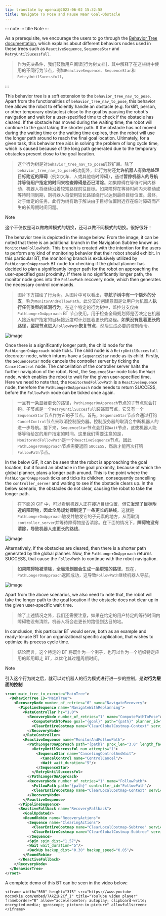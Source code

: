 ```yaml
---
tip: translate by openai@2023-06-02 15:32:58
title: Navigate To Pose and Pause Near Goal-Obstacle
---
```


::: note
::: title
Note
:::

As a prerequisite, we encourage the users to go through the [Behavior Tree documentation](https://behaviortree.github.io/BehaviorTree.CPP/), which explains about different behaviors nodes used in these trees such as `ReactiveSequence`, `SequenceStar` and `RetryUntilSucessfull`.

> 作为先决条件，我们鼓励用户阅读[行为树文档]，其中解释了在这些树中使用的不同行为节点，例如`ReactiveSequence`、`SequenceStar`和`RetryUntilSucessfull`。

:::

This behavior tree is a soft extension to the `behavior_tree_nav_to_pose`. Apart from the functionalities of `behavior_tree_nav_to_pose`, this behavior tree allows the robot to efficiently handle an obstacle (e.g. forklift, person, or other temporary obstacles) close to the goal by pausing the robot\'s navigation and wait for a user-specified time to check if the obstacle has cleared. If the obstacle has moved during the waiting time, the robot will continue to the goal taking the shorter path. If the obstacle has not moved during the waiting time or the waiting time expires, then the robot will use the longer path around to reach the final goal location. Ultimately, for a given task, this behavior tree aids in solving the problem of long cycle time, which is caused because of the long path generated due to the temporary obstacles present close to the goal location.

> 这个行为树是对`behavior_tree_nav_to_pose`的软扩展。除了`behavior_tree_nav_to_pose`的功能外，此行为树还**允许机器人有效地处理目标附近的障碍**（例如叉车、人或其他临时障碍），通过**暂停机器人的导航并等待用户指定的时间来检查障碍是否已清除**。如果障碍在等待时间内移动，机器人将继续沿着较短路径前往目标。如果障碍在等待时间内未移动或等待时间到期，则机器人将使用较长路径绕行以达到最终目标位置。最终，对于给定的任务，此行为树有助于解决由于目标位置附近存在临时障碍而产生的长周期时间问题。

> [!NOTE]
> 这个不仅仅是可以做故障模式的切换，还可以做不同模式的切换。很好很好！

The behavior tree is depicted in the image below. From the image, it can be noted that there is an additional branch in the Navigation Subtree known as `MonitorAndFollowPath`. This branch is created with the intention for the users to perform any kind of monitoring behavior that their robot should exhibit. In this particular BT, the monitoring branch is exclusively utilized by `PathLongerOnApproach` BT node for checking if the global planner has decided to plan a significantly longer path for the robot on approaching the user-specified goal proximity. If there is no significantly longer path, the monitor node goes into the `FollowPath` recovery node, which then generates the necessary control commands.

> 图片下方描绘了行为树。从图片中可以看出，**导航子树中有一个额外的分支**，称为`MonitorAndFollowPath`。此分支的创建意图是让用户为机器人**执行任何类型的监测行为**。在这个特定的行为树中，监控分支仅由`PathLongerOnApproach` BT 节点使用，用于检查全局规划师是否决定在机器人接近用户指定的目标接近度时计划显着更长的路径。**如果没有显着更长的路径，监视节点进入`FollowPath`恢复节点**，然后生成必要的控制命令。

![image](../images/walkthrough/patience_and_recovery.png)

Once there is a significantly longer path, the child node for the `PathLongerOnApproach` node ticks. The child node is a `RetryUntilSuccesfull` decorator node, which inturns have a `SequenceStar` node as its child. Firstly, the `SequenceStar` node cancels the controller server by ticking the `CancelControl` node. The cancellation of the controller server halts the further navigation of the robot. Next, the `SequenceStar` node ticks the `Wait` node, which enables the robot to wait for the given user-specified time. Here we need to note that, the `MonitorAndFollowPath` is a `ReactiveSequence` node, therefore the `PathLongerOnApproach` node needs to return SUCCESS, before the `FollowPath` node can be ticked once again.

> 一旦有一条显著更长的路径，`PathLongerOnApproach`节点的子节点就会打钩。子节点是一个`RetryUntilSuccesfull`装饰器节点，它又有一个`SequenceStar`节点作为它的子节点。首先，`SequenceStar`节点会通过打钩`CancelControl`节点来取消控制服务器。控制服务器的取消会中断机器人的进一步导航。接下来，`SequenceStar`节点会打钩`Wait`节点，这使机器人能够等待给定的用户指定的时间。这里我们需要注意的是，`MonitorAndFollowPath`是一个`ReactiveSequence`节点，因此`PathLongerOnApproach`节点需要返回 `SUCCESS`，然后才能再次打钩`FollowPath`节点。

In the below GIF, it can be seen that the robot is approaching the goal location, but it found an obstacle in the goal proximity, because of which the global planner, plans a longer path around. This is the point where the `PathLongerOnApproach` ticks and ticks its children, consequently cancelling the `controller_server` and waiting to see if the obstacle clears up. In the below scenario, the obstacles do not clear, causing the robot to take the longer path.

> 在下面的 GIF 中，可以看到机器人正在接近目标位置，但它**发现了目标附近的障碍物，因此全局规划师制定了一条更长的路线**。这就是`PathLongerOnApproach`触发并触发它的子元素的地方，从而取消`controller_server`并等待障碍物是否清除。在下面的情况下，**障碍物没有清除，导致机器人走更长的路线**。

![image](../../migration/images/nav2_patience_near_goal_and_go_around.gif)

Alternatively, if the obstacles are cleared, then there is a shorter path generated by the global planner. Now, the `PathLongerOnApproach` returns SUCCESS, that cause the `FollowPath` to continue with the robot navigation.

> **如果障碍物被清除，全局规划器会生成一条更短的路径**。现在，`PathLongerOnApproach`返回成功，这导致`FollowPath`继续机器人导航。

![image](../../migration/images/nav2_patience_near_goal_and_clear_obstacle.gif)

Apart from the above scenarios, we also need to note that, the robot will take the longer path to the goal location if the obstacle does not clear up in the given user-specific wait time.

> 除了上述情况之外，我们还需要注意，如果在给定的用户特定的等待时间内障碍物没有清除，机器人将会走更长的路径到达目的地。

In conclusion, this particular BT would serve, both as an example and ready-to-use BT for an organizational specific application, that wishes to optimize its process cycle time.

> 结论而言，这个特定的 BT 将既作为一个例子，也可以作为一个组织特定应用的即用即走 BT，以优化其过程周期时间。

> [!NOTE]
> 引入这个行为树之后，就可以对机器人的行为模式进行进一步的控制，是**对行为层面的控制**

```xml
<root main_tree_to_execute="MainTree">
  <BehaviorTree ID="MainTree">
    <RecoveryNode number_of_retries="6" name="NavigateRecovery">
      <PipelineSequence name="NavigateWithReplanning">
        <RateController hz="1.0">
          <RecoveryNode number_of_retries="1" name="ComputePathToPose">
            <ComputePathToPose goal="{goal}" path="{path}" planner_id="GridBased"/>
            <ClearEntireCostmap name="ClearGlobalCostmap-Context" service_name="global_costmap/clear_entirely_global_costmap"/>
          </RecoveryNode>
        </RateController>
        <ReactiveSequence name="MonitorAndFollowPath">
          <PathLongerOnApproach path="{path}" prox_len="3.0" length_factor="2.0">
            <RetryUntilSuccessful num_attempts="1">
              <SequenceStar name="CancelingControlAndWait">
                <CancelControl name="ControlCancel"/>
                <Wait wait_duration="5"/>
              </SequenceStar>
            </RetryUntilSuccessful>
          </PathLongerOnApproach>
          <RecoveryNode number_of_retries="1" name="FollowPath">
            <FollowPath path="{path}" controller_id="FollowPath"/>
            <ClearEntireCostmap name="ClearLocalCostmap-Context" service_name="local_costmap/clear_entirely_local_costmap"/>
          </RecoveryNode>
        </ReactiveSequence>
      </PipelineSequence>
      <ReactiveFallback name="RecoveryFallback">
        <GoalUpdated/>
        <RoundRobin name="RecoveryActions">
          <Sequence name="ClearingActions">
            <ClearEntireCostmap name="ClearLocalCostmap-Subtree" service_name="local_costmap/clear_entirely_local_costmap"/>
            <ClearEntireCostmap name="ClearGlobalCostmap-Subtree" service_name="global_costmap/clear_entirely_global_costmap"/>
          </Sequence>
          <Spin spin_dist="1.57"/>
          <Wait wait_duration="5"/>
          <BackUp backup_dist="0.30" backup_speed="0.05"/>
        </RoundRobin>
      </ReactiveFallback>
    </RecoveryNode>
  </BehaviorTree>
</root>
```

A complete demo of this BT can be seen in the video below:

```{=html}
<iframe width="560" height="315" src="https://www.youtube-nocookie.com/embed/7AkZiH2Cf_I" title="YouTube video player" frameborder="0" allow="accelerometer; autoplay; clipboard-write; encrypted-media; gyroscope; picture-in-picture" allowfullscreen></iframe>
```
